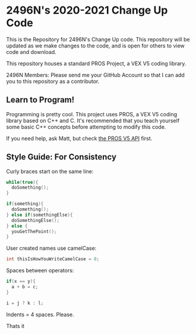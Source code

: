 # 2496N's 2020-2021 Change Up Code

This is the Repository for 2496N's Change Up code. This repository will be updated as we make changes to the code, and is open for others to view code and download.

This repository houses a standard PROS Project, a VEX V5 coding library.

2496N Members: Please send me your GitHub Account so that I can add you to this repository as a contributor.

## Learn to Program!

Programming is pretty cool. This project uses PROS, a VEX V5 coding library based on C++ and C. It's recommended that you teach yourself some basic C++ concepts before attempting to modify this code. 

If you need help, ask Matt, but check [the PROS V5 API](https://pros.cs.purdue.edu/v5/api/index.html) first.

## Style Guide: For Consistency

Curly braces start on the same line:
```cpp
while(true){
  doSomething();
}

if(something){
  doSomething();
} else if(somethingElse){
  doSomethingElse();
} else {
  youGetThePoint();
}
```
User created names use camelCase:
```cpp
int thisIsHowYouWriteCamelCase = 0;
```
Spaces between operators:
```cpp
if(x == y){
  a + b = c;
}

i = j ? k : l;
```
Indents = 4 spaces. Please.

Thats it
